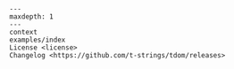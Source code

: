 ```{include} ../README.md

```

```{toctree}
---
maxdepth: 1
---
context
examples/index
License <license>
Changelog <https://github.com/t-strings/tdom/releases>
```
